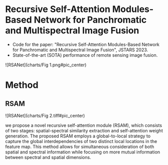 # Recursive Self-Attention Modules-Based Network for Panchromatic and Multispectral Image Fusion
- Code for the paper: "Recursive Self-Attention Modules-Based Network for Panchromatic and Multispectral Image Fusion", JSTARS 2023.
- State-of-the-art (SOTA) performance of remote sensing image fusion.

![RSANet](charts/Fig 1.png#pic_center)
# Method
## RSAM
![RSANet](charts/Fig 2.tiff#pic_center)

we propose a novel recursive self-attention module (RSAM), which consists of two stages: spatial-spectral similarity extraction and self-attention weight generation. The proposed RSAM employs a global-to-local strategy to capture the global interdependencies of two distinct
local locations in the feature map. This method allows for simultaneous consideration of both spatial and spectral information while focusing on more mutual information between spectral and spatial dimensions.
